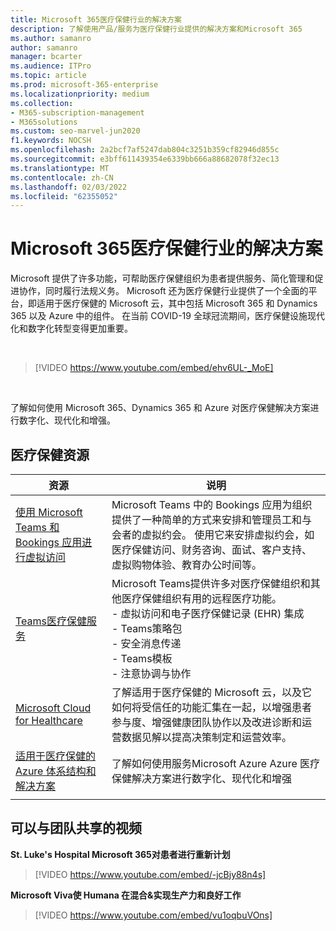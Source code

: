 ```yaml
---
title: Microsoft 365医疗保健行业的解决方案
description: 了解使用产品/服务为医疗保健行业提供的解决方案和Microsoft 365
ms.author: samanro
author: samanro
manager: bcarter
ms.audience: ITPro
ms.topic: article
ms.prod: microsoft-365-enterprise
ms.localizationpriority: medium
ms.collection:
- M365-subscription-management
- M365solutions
ms.custom: seo-marvel-jun2020
f1.keywords: NOCSH
ms.openlocfilehash: 2a2bcf7af5247dab804c3251b359cf82946d855c
ms.sourcegitcommit: e3bff611439354e6339bb666a88682078f32ec13
ms.translationtype: MT
ms.contentlocale: zh-CN
ms.lasthandoff: 02/03/2022
ms.locfileid: "62355052"
---
```

# <a name="microsoft-365-solutions-for-the-healthcare-industry"></a>Microsoft 365医疗保健行业的解决方案

Microsoft 提供了许多功能，可帮助医疗保健组织为患者提供服务、简化管理和促进协作，同时履行法规义务。 Microsoft 还为医疗保健行业提供了一个全面的平台，即适用于医疗保健的 Microsoft 云，其中包括 Microsoft 365 和 Dynamics 365 以及 Azure 中的组件。 在当前 COVID-19 全球冠流期间，医疗保健设施现代化和数字化转型变得更加重要。

<br>

> [!VIDEO https://www.youtube.com/embed/ehv6UL-_MoE]

<br>

了解如何使用 Microsoft 365、Dynamics 365 和 Azure 对医疗保健解决方案进行数字化、现代化和增强。

## <a name="resources-for-healthcare"></a>医疗保健资源

|资源 |说明  |
|---------|---------|
|[使用 Microsoft Teams 和 Bookings 应用进行虚拟访问](/microsoftteams/expand-teams-across-your-org/bookings-virtual-visits)  |      Microsoft Teams 中的 Bookings 应用为组织提供了一种简单的方式来安排和管理员工和与会者的虚拟约会。 使用它来安排虚拟约会，如医疗保健访问、财务咨询、面试、客户支持、虚拟购物体验、教育办公时间等。   |
|[Teams医疗保健服务](/MicrosoftTeams/expand-teams-across-your-org/healthcare/teams-in-hc)    |  Microsoft Teams提供许多对医疗保健组织和其他医疗保健组织有用的远程医疗功能。 <br>- 虚拟访问和电子医疗保健记录 (EHR) 集成<br>- Teams策略包<br>- 安全消息传递<br>- Teams模板<br>- 注意协调与协作      |
|[Microsoft Cloud for Healthcare](/industry/healthcare/overview)  | 了解适用于医疗保健的 Microsoft 云，以及它如何将受信任的功能汇集在一起，以增强患者参与度、增强健康团队协作以及改进诊断和运营数据见解以提高决策制定和运营效率。     |
| [适用于医疗保健的 Azure 体系结构和解决方案](/azure/architecture/industries/healthcare)| 了解如何使用服务Microsoft Azure Azure 医疗保健解决方案进行数字化、现代化和增强|
| | |

## <a name="videos-you-can-share-with-your-team"></a>可以与团队共享的视频

**St. Luke's Hospital Microsoft 365对患者进行重新计划**
<br>

> [!VIDEO https://www.youtube.com/embed/-jcBjy88n4s]

**Microsoft Viva使 Humana 在混合&实现生产力和良好工作**

> [!VIDEO https://www.youtube.com/embed/vu1oqbuVOns]



<br>
